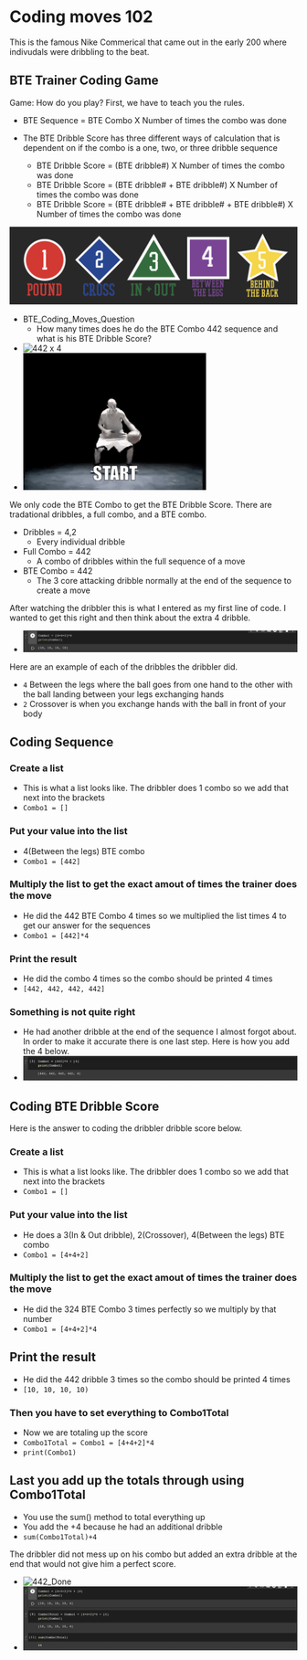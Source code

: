 # Coding moves 102


This is the famous Nike Commerical that came out in the early 200 where indivudals were dribbling to the beat. 

## BTE Trainer Coding Game

Game: How do you play? First, we have to teach you the rules. 
- BTE Sequence = BTE Combo X Number of times the combo was done 

- The BTE Dribble Score has three different ways of calculation that is dependent on if the combo is a one, two, or three dribble sequence
  - BTE Dribble Score = (BTE dribble#) X Number of times the combo was done
  - BTE Dribble Score = (BTE dribble# + BTE dribble#) X Number of times the combo was done
  - BTE Dribble Score = (BTE dribble# + BTE dribble# + BTE dribble#) X Number of times the combo was done

![Dribble Tree](https://github.com/rashadwest/rashadwest.github.io/blob/master/_posts/Screen%20Shot%202022-05-22%20at%2012.59.16%20AM.png?raw=true)



- BTE_Coding_Moves_Question
  - How many times does he do the BTE Combo 442 sequence and what is his BTE Dribble Score?
- ![442 x 4](https://media.giphy.com/media/z8TfOcKDQSea9RVT0t/giphy.gif?raw=true)
- ![Slow motion](https://github.com/rashadwest/rashadwest.github.io/blob/master/_posts/NIKE%20COMMERICAL%20SLOW%20MO.gif?raw=true)


We only code the BTE Combo to get the BTE Dribble Score.  There are tradational dribbles, a full combo, and a BTE combo. 
- Dribbles = 4,2
  - Every individual dribble 
- Full Combo = 442
  - A combo of dribbles within the full sequence of a move
- BTE Combo = 442
  - The 3 core attacking dribble normally at the end of the sequence to create a move

After watching the dribbler this is what I entered as my first line of code.  I wanted to get this right and then think about the extra 4 dribble.
- ![Code](https://github.com/rashadwest/rashadwest.github.io/blob/master/_posts/Screen%20Shot%202022-05-22%20at%208.25.17%20PM.png?raw=true)


Here are an example of each of the dribbles the dribbler did. 
- `4` Between the legs where the ball goes from one hand to the other with the ball landing between your legs exchanging hands
- `2` Crossover is when you exchange hands with the ball in front of your body 

## Coding Sequence

### Create a list

- This is what a list looks like. The dribbler does 1 combo so we add that next into the brackets
- `Combo1 = []` 

### Put your value into the list

- 4(Between the legs) BTE combo 
- `Combo1 = [442]`

### Multiply the list to get the exact amout of times the trainer does the move

- He did the 442 BTE Combo 4 times so we multiplied the list times 4 to get our answer for the sequences 
- `Combo1 = [442]*4`

### Print the result 

- He did the combo 4 times so the combo should be printed 4 times 
- `[442, 442, 442, 442]`

### Something is not quite right
- He had another dribble at the end of the sequence I almost forgot about. In order to make it accurate there is one last step. Here is how you add the 4 below.
- ![442_4](https://github.com/rashadwest/rashadwest.github.io/blob/master/_posts/Screen%20Shot%202022-05-22%20at%208.07.48%20PM.png?raw=true)


## Coding BTE Dribble Score

Here is the answer to coding the dribbler dribble score below.

### Create a list

- This is what a list looks like. The dribbler does 1 combo so we add that next into the brackets
- `Combo1 = []` 

### Put your value into the list

- He does a 3(In & Out dribble), 2(Crossover), 4(Between the legs) BTE combo 
- `Combo1 = [4+4+2]`

### Multiply the list to get the exact amout of times the trainer does the move

- He did the 324 BTE Combo 3 times perfectly so we multiply by that number
- `Combo1 = [4+4+2]*4`

## Print the result 

- He did the 442 dribble 3 times so the combo should be printed 4 times 
- `[10, 10, 10, 10)`

### Then you have to set everything to Combo1Total

- Now we are totaling up the score 
- `Combo1Total = Combo1 = [4+4+2]*4`
- `print(Combo1)`

## Last you add up the totals through using Combo1Total 

- You use the sum() method to total everything up
- You add the +4 because he had an additional dribble
- `sum(Combo1Total)+4`

The dribbler did not mess up on his combo but added an extra dribble at the end that would not give him a perfect score.
- ![442_Done](https://media.giphy.com/media/z8TfOcKDQSea9RVT0t/giphy.gif?raw=true)
- ![Answer](https://github.com/rashadwest/rashadwest.github.io/blob/master/_posts/Screen%20Shot%202022-05-22%20at%208.02.28%20PM.png?raw=true)
